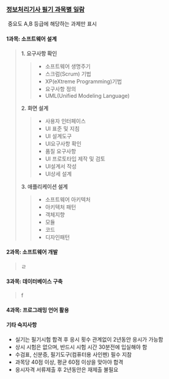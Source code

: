 ### <u>정보처리기사 필기 과목별 일람</u>

​														 중요도 A,B 등급에 해당하는 과제만 표시



#### 1과목: 소프트웨어 설계

> **1. 요구사항 확인**
>
> > - 소프트웨어 생명주기 
> > - 스크럼(Scrum) 기법
> > - XP(eXtreme Programming)기법
> > - 요구사항 정의
> > - UML(Unified Modeling Language)
>
> **2. 화면 설계**
>
> > - 사용자 인터페이스 
> > - UI 표준 및 지침
> > - UI 설계도구 
> > - UI요구사항 확인 
> > - 품질 요구사항
> > - UI 프로토타입 제작 및 검토 
> > - UI설계서 작성
> > - UI상세 설계
>
> **3. 애플리케이션 설계**
>
> > - 소프트웨어 아키텍처
> > - 아키텍처 패턴
> > - 객체지향
> > - 모듈
> > - 코드
> > - 디자인패턴
>
> 

#### 2과목: 소프트웨어 개발 

> ㄹ

#### 3과목: 데이터베이스 구축 

> f

#### 4과목: 프로그래밍 언어 활용

> 



#### 기타 숙지사항

- 실기는 필기시험 합격 후 응시 횟수 관계없이 2년동안 응시가 가능함
- 상시 시험은 없으며, 반드시 시험 시간 30분전에 입실해야 함 
- 수검표, 신분증, 필기도구(컴퓨터용 사인펜) 필수 지참 
- 과목당 40점 이상, 평균 60점 이상을 맞아야 합격
- 응시자격 서류제출 후 2년동안은 재제출 불필요 

